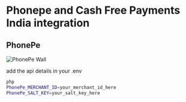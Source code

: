# Phonepe and Cash Free Payments India integration

## PhonePe
![PhonePe Wall](https://www.phonepe.com/webstatic/9586/static/a112bc3072abb14c21b313a71761506f/b7671/pp-wallet-ipl-campaign.webp)


add the api details in your .env

```bash
php
PhonePe_MERCHANT_ID=your_merchant_id_here
PhonePe_SALT_KEY=your_salt_key_here
```

